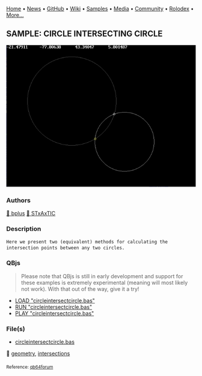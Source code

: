 [Home](https://qb64.com) • [News](../../news.md) • [GitHub](../../github.md) • [Wiki](../../wiki.md) • [Samples](../../samples.md) • [Media](../../media.md) • [Community](../../community.md) • [Rolodex](../../rolodex.md) • [More...](../../more.md)

## SAMPLE: CIRCLE INTERSECTING CIRCLE

![circleintersectcircle.png](img/circleintersectcircle.png)

### Authors

[🐝 bplus](../bplus.md) [🐝 STxAxTIC](../stxaxtic.md) 

### Description

```text
Here we present two (equivalent) methods for calculating the intersection points between any two circles.
```

### QBjs

> Please note that QBjs is still in early development and support for these examples is extremely experimental (meaning will most likely not work). With that out of the way, give it a try!

* [LOAD "circleintersectcircle.bas"](https://v6p9d9t4.ssl.hwcdn.net/html/5963335/index.html?src=https://qb64.com/samples/circle-intersecting-circle/src/circleintersectcircle.bas)
* [RUN "circleintersectcircle.bas"](https://v6p9d9t4.ssl.hwcdn.net/html/5963335/index.html?mode=auto&src=https://qb64.com/samples/circle-intersecting-circle/src/circleintersectcircle.bas)
* [PLAY "circleintersectcircle.bas"](https://v6p9d9t4.ssl.hwcdn.net/html/5963335/index.html?mode=play&src=https://qb64.com/samples/circle-intersecting-circle/src/circleintersectcircle.bas)

### File(s)

* [circleintersectcircle.bas](src/circleintersectcircle.bas)

🔗 [geometry](../geometry.md), [intersections](../intersections.md)


<sub>Reference: [qb64forum](https://qb64forum.alephc.xyz/index.php?topic=2299.0) </sub>
